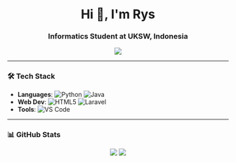 <h1 align="center">Hi 👋, I'm Rys</h1>
<h3 align="center">Informatics Student at UKSW, Indonesia</h3>

<p align="center">
  <a href="https://linkedin.com/in/yourusername" target="_blank">
    <img src="https://img.shields.io/badge/LinkedIn-0077B5?style=for-the-badge&logo=linkedin&logoColor=white" />
  </a>
  <a href="https://instagram.com/yourusername" target="_blank">
    <img.shields.io/badge/Instagram-E4405F?style=for-the-badge&logo=instagram&logoColor=white" />
  </a>
</p>

---

### 🛠️ Tech Stack
- **Languages**: ![Python](https://img.shields.io/badge/Python-3776AB?style=flat&logo=python&logoColor=white) ![Java](https://img.shields.io/badge/Java-ED8B00?style=flat&logo=openjdk&logoColor=white)
- **Web Dev**: ![HTML5](https://img.shields.io/badge/HTML5-E34F26?style=flat&logo=html5&logoColor=white) ![Laravel](https://img.shields.io/badge/Laravel-FF2D20?style=flat&logo=laravel&logoColor=white)
- **Tools**: ![VS Code](https://img.shields.io/badge/VS_Code-007ACC?style=flat&logo=visual-studio-code&logoColor=white)

---

### 📊 GitHub Stats
<p align="center">
  <img src="https://github-readme-stats.vercel.app/api?username=yourusername&show_icons=true&theme=radical" />
  <img src="https://github-readme-stats.vercel.app/api/top-langs/?username=yourusername&layout=compact" />
</p>
